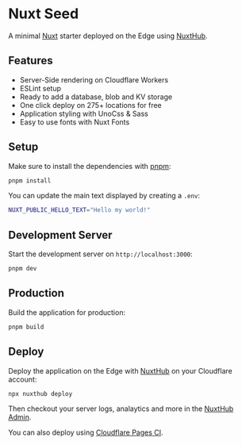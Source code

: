 # Nuxt Seed

A minimal [Nuxt](https://nuxt.com) starter deployed on the Edge using [NuxtHub](https://hub.nuxt.com).

## Features

- Server-Side rendering on Cloudflare Workers
- ESLint setup
- Ready to add a database, blob and KV storage
- One click deploy on 275+ locations for free
- Application styling with UnoCss & Sass
- Easy to use fonts with Nuxt Fonts

## Setup

Make sure to install the dependencies with [pnpm](https://pnpm.io/installation#using-corepack):

```bash
pnpm install
```

You can update the main text displayed by creating a `.env`:

```bash
NUXT_PUBLIC_HELLO_TEXT="Hello my world!"
```

## Development Server

Start the development server on `http://localhost:3000`:

```bash
pnpm dev
```

## Production

Build the application for production:

```bash
pnpm build
```

## Deploy


Deploy the application on the Edge with [NuxtHub](https://hub.nuxt.com) on your Cloudflare account:

```bash
npx nuxthub deploy
```

Then checkout your server logs, analaytics and more in the [NuxtHub Admin](https://admin.hub.nuxt.com).

You can also deploy using [Cloudflare Pages CI](https://hub.nuxt.com/docs/getting-started/deploy#cloudflare-pages-ci).

